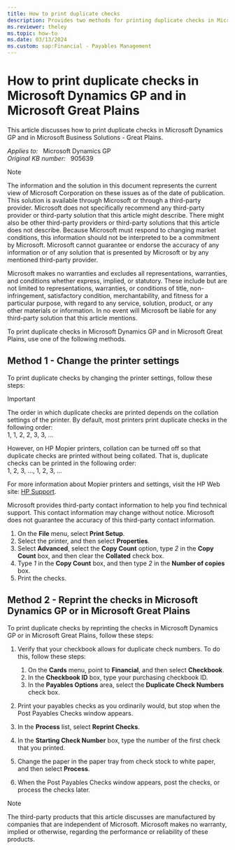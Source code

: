 ```yaml
---
title: How to print duplicate checks
description: Provides two methods for printing duplicate checks in Microsoft Dynamics GP and in Microsoft Great Plains.
ms.reviewer: theley
ms.topic: how-to
ms.date: 03/13/2024
ms.custom: sap:Financial - Payables Management
---
```

# How to print duplicate checks in Microsoft Dynamics GP and in Microsoft Great Plains

This article discusses how to print duplicate checks in Microsoft Dynamics GP and in Microsoft Business Solutions - Great Plains.

_Applies to:_ &nbsp; Microsoft Dynamics GP  
_Original KB number:_ &nbsp; 905639

> [!NOTE]
> The information and the solution in this document represents the current view of Microsoft Corporation on these issues as of the date of publication. This solution is available through Microsoft or through a third-party provider. Microsoft does not specifically recommend any third-party provider or third-party solution that this article might describe. There might also be other third-party providers or third-party solutions that this article does not describe. Because Microsoft must respond to changing market conditions, this information should not be interpreted to be a commitment by Microsoft. Microsoft cannot guarantee or endorse the accuracy of any information or of any solution that is presented by Microsoft or by any mentioned third-party provider.
>
> Microsoft makes no warranties and excludes all representations, warranties, and conditions whether express, implied, or statutory. These include but are not limited to representations, warranties, or conditions of title, non-infringement, satisfactory condition, merchantability, and fitness for a particular purpose, with regard to any service, solution, product, or any other materials or information. In no event will Microsoft be liable for any third-party solution that this article mentions.

To print duplicate checks in Microsoft Dynamics GP and in Microsoft Great Plains, use one of the following methods.

## Method 1 - Change the printer settings

To print duplicate checks by changing the printer settings, follow these steps:

> [!IMPORTANT]
> The order in which duplicate checks are printed depends on the collation settings of the printer. By default, most printers print duplicate checks in the following order:  
> 1, 1, 2, 2, 3, 3, ...
>
> However, on HP Mopier printers, collation can be turned off so that duplicate checks are printed without being collated. That is, duplicate checks can be printed in the following order:  
> 1, 2, 3, ..., 1, 2, 3, ...

For more information about Mopier printers and settings, visit the HP Web site: [HP Support](https://www8.hp.com/sg/en/home.html).

Microsoft provides third-party contact information to help you find technical support. This contact information may change without notice. Microsoft does not guarantee the accuracy of this third-party contact information.  

1. On the **File** menu, select **Print Setup**.
2. Select the printer, and then select **Properties**.
3. Select **Advanced**, select the **Copy Count** option, type *2* in the **Copy Count** box, and then clear the **Collated** check box.
4. Type *1* in the **Copy Count** box, and then type *2* in the **Number of copies** box.
5. Print the checks.

## Method 2 - Reprint the checks in Microsoft Dynamics GP or in Microsoft Great Plains

To print duplicate checks by reprinting the checks in Microsoft Dynamics GP or in Microsoft Great Plains, follow these steps:

1. Verify that your checkbook allows for duplicate check numbers. To do this, follow these steps:

   1. On the **Cards** menu, point to **Financial**, and then select **Checkbook**.
   2. In the **Checkbook ID** box, type your purchasing checkbook ID.
   3. In the **Payables Options** area, select the **Duplicate Check Numbers** check box.

2. Print your payables checks as you ordinarily would, but stop when the Post Payables Checks window appears.
3. In the **Process** list, select **Reprint Checks**.
4. In the **Starting Check Number** box, type the number of the first check that you printed.
5. Change the paper in the paper tray from check stock to white paper, and then select **Process**.
6. When the Post Payables Checks window appears, post the checks, or process the checks later.

> [!NOTE]
> The third-party products that this article discusses are manufactured by companies that are independent of Microsoft. Microsoft makes no warranty, implied or otherwise, regarding the performance or reliability of these products.
